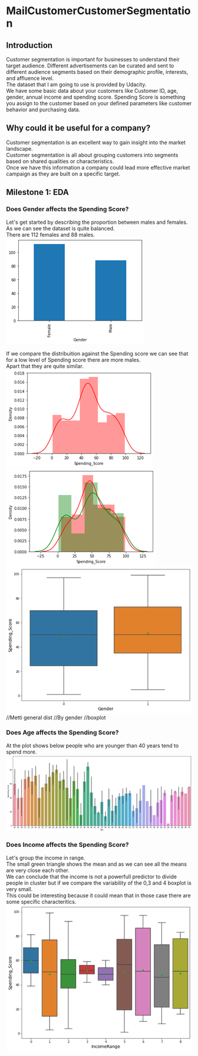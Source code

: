 # MailCustomerCustomerSegmentation

## Introduction
Customer segmentation is important for businesses to understand their target audience. Different advertisements can be curated and sent to different audience segments based on their demographic profile, interests, and affluence level.<br/>
The dataset that I am going to use is provided by Udacity.<br/>
We have some basic data about your customers like Customer ID, age, gender, annual income and spending score.
Spending Score is something you assign to the customer based on your defined parameters like customer behavior and purchasing data.<br/>

## Why could it be useful for a company?
Customer segmentation is an excellent way to gain insight into the market landscape.<br/> 
Customer segmentation is all about grouping customers into segments based on shared qualities or characteristics.<br/>
Once we have this information a company could lead more effective market campaign as they are built on a specific target.

## Milestone 1: EDA

### Does Gender affects the Spending Score?
Let's get started by describing the proportion between males and females.<br/> 
As we can see the dataset is quite balanced.<br/> 
There are 112 females and 88 males.<br/> 
![alt text](https://github.com/alessandroNarcisi96/MailCustomerCustomerSegmentation/blob/master/images/gender_barplot.png)<br/>

If we compare the distribuition against the Spending score we can see that for a low level of Spending score there are more males.<br/> 
Apart that they are quite similar.<br/> 
![alt text](https://github.com/alessandroNarcisi96/MailCustomerCustomerSegmentation/blob/master/images/spendingScore.png)
![alt text](https://github.com/alessandroNarcisi96/MailCustomerCustomerSegmentation/blob/master/images/spendingScore_gender.png)<br/>
![alt text](https://github.com/alessandroNarcisi96/MailCustomerCustomerSegmentation/blob/master/images/boxplot_gender.png)<br/>
//Metti general dist  //By gender //boxplot


### Does Age affects the Spending Score?
At the plot shows below people who are younger than 40 years tend to spend more.<br/> 
![alt text](https://github.com/alessandroNarcisi96/MailCustomerCustomerSegmentation/blob/master/images/Age_SpendingScore.png)<br/>

### Does Income affects the Spending Score?
Let's group the income in range.<br/> 
The small green triangle shows the mean and as we can see all the means are very close each other.<br/> 
We can conclude that the income is not a powerfull predictor to divide people in cluster but if we compare the variability of the 0,3 and 4 boxplot is very small.<br/> 
This could be interesting because it could mean that in those case there are some specific characteritics.<br/> 
![alt text](https://github.com/alessandroNarcisi96/MailCustomerCustomerSegmentation/blob/master/images/IncomeRange.png)<br/>